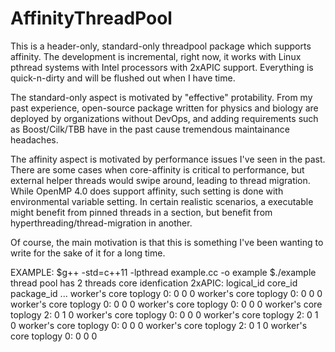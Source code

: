 AffinityThreadPool
==================

This is a header-only, standard-only threadpool package which supports affinity. The development is incremental, right now, it works with Linux pthread systems with Intel processors with 2xAPIC support. Everything is quick-n-dirty and will be flushed out when I have time.

The standard-only aspect is motivated by "effective" protability. From my past experience, open-source package written for physics and biology are deployed by organizations without DevOps, and adding requirements such as Boost/Cilk/TBB have in the past cause tremendous maintainance headaches.

The affinity aspect is motivated by performance issues I've seen in the past. There are some cases when core-affinity is critical to performance, but external helper threads would swipe around, leading to thread migration.  While OpenMP 4.0 does support affinity, such setting is done with environmental variable setting. In certain realistic scenarios, a executable might benefit from pinned threads in a section, but benefit from hyperthreading/thread-migration in another.

Of course, the main motivation is that this is something I've been wanting to write for the sake of it for a long time.



EXAMPLE:
$g++ -std=c++11 -lpthread example.cc -o example
$./example
thread pool has 2 threads
core idenfication 2xAPIC: logical_id core_id package_id ...
worker's core toplogy 0: 0 0 0
worker's core toplogy 0: 0 0 0
worker's core toplogy 0: 0 0 0
worker's core toplogy 0: 0 0 0
worker's core toplogy 2: 0 1 0
worker's core toplogy 0: 0 0 0
worker's core toplogy 2: 0 1 0
worker's core toplogy 0: 0 0 0
worker's core toplogy 2: 0 1 0
worker's core toplogy 0: 0 0 0
